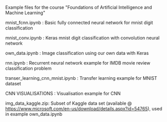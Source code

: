 Example files for the course "Foundations of Artificial  Intelligence and Machine Learning"

mnist_fcnn.ipynb  : Basic fully connected neural network for mnist digit classification

mnist_conv.ipynb  : Keras mnist digit classification with convolution neural network

own_data.ipynb    : Image classification using our own data with Keras

rnn.ipynb         : Recurrent neural network example for IMDB movie review classification problem

transer_learning_cnn_mnist.ipynb  : Transfer learning example for MNIST dataset

CNN VISUALISATIONS : Visualisation example for CNN 

img_data_kaggle.zip: Subset of Kaggle data set (available @ https://www.microsoft.com/en-us/download/details.aspx?id=54765), used in example own_data.ipynb
